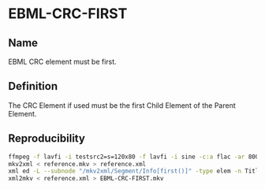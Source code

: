 # EBML-CRC-FIRST

## Name

EBML CRC element must be first.

## Definition

The CRC Element if used must be the first Child Element of the Parent Element.

## Reproducibility

```sh
ffmpeg -f lavfi -i testsrc2=s=120x80 -f lavfi -i sine -c:a flac -ar 8000 -vframes 2 -c:v ffv1 -level 3 -c:a flac -g 1 -y reference.mkv
mkv2xml < reference.mkv > reference.xml
xml ed -L --subnode "/mkv2xml/Segment/Info[first()]" -type elem -n Title -v "Before the CRC-32 Element" reference.xml
xml2mkv < reference.xml > EBML-CRC-FIRST.mkv
```
